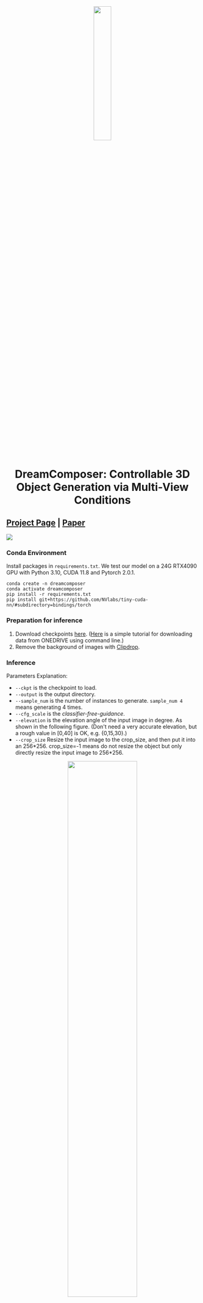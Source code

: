 <!-- # DreamComposer -->
<div align="center">
  <img src="./assets/logo.png" width="30%">
</div>
<h1 align="center">DreamComposer: Controllable 3D Object Generation via Multi-View Conditions</h1>
<p align="center">

## [Project Page](https://yhyang-myron.github.io/DreamComposer/) | [Paper](https://arxiv.org/abs/2312.03611)

![](assets/teaser.png)

### Conda Environment
Install packages in `requirements.txt`. We test our model on a 24G RTX4090 GPU with Python 3.10, CUDA 11.8 and Pytorch 2.0.1.
```angular2html
conda create -n dreamcomposer
conda activate dreamcomposer
pip install -r requirements.txt
pip install git+https://github.com/NVlabs/tiny-cuda-nn/#subdirectory=bindings/torch
```

### Preparation for inference

1. Download checkpoints [here](https://connecthkuhk-my.sharepoint.com/:f:/g/personal/yhyang07_connect_hku_hk/EudgwZJnLUtBiSohahgiT-4BgVn7oGGyndRWxvh5wtLbmw?e=AudlzM). ([Here](https://sushantag9.medium.com/download-data-from-onedrive-using-command-line-d27196a676d9) is a simple tutorial for downloading data from ONEDRIVE using command line.)
2. Remove the background of images with [Clipdrop](https://clipdrop.co/remove-background).

### Inference
Parameters Explanation:

- `--ckpt` is the checkpoint to load.
- `--output` is the output directory.
- `--sample_num` is the number of instances to generate. `sample_num 4` means generating 4 times.
- `--cfg_scale` is the *classifier-free-guidance*.
- `--elevation` is the elevation angle of the input image in degree. As shown in the following figure. (Don't need a very accurate elevation, but a rough value in [0,40] is OK, e.g. {0,15,30}.)
- `--crop_size` Resize the input image to the crop_size, and then put it into an 256\*256. crop_size=-1 means do not resize the object but only directly resize the input image to 256*256.

<div align="center">
  <img src="./assets/elevation.png" width="60%">
</div>

#### DC-Zero-1-to-3
1. Make sure you have the following models.
```bash
DreamCompoer
|-- ckpt
    |-- DC_zero123.ckpt
```
2. Set the input images paths and azimuths at `# prepare data` in dc_zero123_nvs.py.
2. Run DreamCompoer to produce controllable novel views with a better local control.
```bash
python dc_zero123_nvs.py --ckpt ckpt/DC_zero123.ckpt \
                   --output output_imgs/dc_zero123/alarm \
                   --target_azim 45 \
                   --sample_num 4 \
                   --cfg_scale 2.0 \
                   --elevation 30 \
                   --crop_size -1 \
                   --seed 6033
```

#### DC-SyncDreamder
1. Make sure you have the following models.
```bash
DreamCompoer
|-- ckpt
    |-- ViT-L-14.ckpt
    |-- DC_syncdreamer.ckpt
```
2. Set the input images paths and azimuths at `# prepare data` in dc_syncdreamer_nvs.py.
3. Run DreamCompoer to produce controllable and consistent novel views.
```bash
python dc_syncdreamer_nvs.py --ckpt ckpt/DC_syncdreamer.ckpt \
                   --output output_imgs/dc_syncdreamer/alarm \
                   --sample_num 4 \
                   --cfg_scale 2.0 \
                   --elevation 30 \
                   --crop_size -1 \
                   --seed 6033
```

4. Following SyncDreamer, we use NeuS for 3D reconstruction to generate videos and meshes.
```bash
python train_renderer.py -i output_imgs/alarm/0.png \
                         -n alarm-neus \
                         -b configs/neus.yaml \
                         -l output/renderer 
```

Parameters Explanation:
- `-i` contains the multiview images generated by DC-SyncDreamer.
- `-n` means the name. 
- `-l` means the log dir. Results will be saved to `<log_dir>/<name>` i.e. `output/renderer/alarm-neus`.

### Preparation for training
1. Generate multi-view renderings or download public rendering data. Need rendered images such as camera elevation unchanged and azimuth changing from 0° to 360°. (e.g. [SyncDreamer](https://github.com/liuyuan-pal/SyncDreamer), [Gobjaverse](https://github.com/modelscope/richdreamer/tree/main/dataset/gobjaverse))
2. Modify the dataset in *ldm/data/objaverse.py*.
3. Donwload the pretrained zero123-xl model [here](https://zero123.cs.columbia.edu/assets/zero123-xl.ckpt).
4. Donwload the pretrained syncdreamer model [here](https://connecthkuhk-my.sharepoint.com/:f:/g/personal/yuanly_connect_hku_hk/EjYHbCBnV-VPjBqNHdNulIABq9sYAEpSz4NPLDI72a85vw).

### Training
1. Pre-train the 3D lifting module

```bash
python dc_zero123_training.py \
    -t \
    -n lifting_3d \
    --base configs/DC_3d_lifting.yaml \
    --gpus 0,1,2,3,4,5,6,7 \
    --scale_lr False \
    --num_nodes 1 \
    --seed 42
```

2. Train DC_Zero123

Make sure you have the following models:
```bash
DreamCompoer
|-- ckpt
    |-- zero123-xl.ckpt
    |-- lifting_3d.ckpt
```
Run:
```bash
python dc_zero123_training.py \
    -t \
    -n dc_zero123 \
    --base configs/DC_zero123.yaml \
    --gpus 0,1,2,3,4,5,6,7 \
    --scale_lr False \
    --num_nodes 1 \
    --seed 42 \
    --finetune_from ckpt/zero123-xl.ckpt \
    --lift3d_ckpt ckpt/lifting_3d.ckpt
```

3. Train DC_SyncDreamer

Make sure you have the following models:
```bash
DreamCompoer
|-- ckpt
    |-- ViT-L-14.ckpt
    |-- syncdreamer-pretrain.ckpt
    |-- lifting_3d.ckpt
```
Run:
```bash
python dc_syncdreamer_training.py \
    -t \
    -n dc_syncdreamer \
    --base configs/DC_syncdreamer.yaml \
    --gpus 0,1,2,3,4,5,6,7 \
    --scale_lr False \
    --num_nodes 1 \
    --seed 42 \
    --finetune_from ckpt/syncdreamer-pretrain.ckpt \
    --lift3d_ckpt ckpt/lifting_3d.ckpt
```

## Acknowledgement
DreamComposer is inspired by the following repos: [zero123](https://github.com/cvlab-columbia/zero123), [SyncDreamer](https://github.com/liuyuan-pal/SyncDreamer), [threestudio](https://github.com/threestudio-project/threestudio), [camtools](https://github.com/yxlao/camtools), [eg3d](https://github.com/NVlabs/eg3d), [ControlNet](https://github.com/lllyasviel/ControlNet), [NeuS](https://github.com/Totoro97/NeuS). 

Many thanks to the authors for sharing their codes.

## Citation
If you find _DreamComposer_ useful in your project, please cite our work. :)
```
@article{yang2023dreamcomposer,
    title={DreamComposer: Controllable 3D Object Generation via Multi-View Conditions},
    author={Yang, Yunhan and Huang, Yukun and Wu, Xiaoyang and Guo, Yuan-Chen and Zhang, Song-Hai and Zhao, Hengshuang and He, Tong and Liu, Xihui},
    journal={arXiv preprint arXiv:2312.03611},
    year={2023}
}
```
